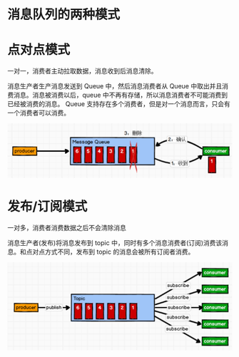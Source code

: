 # 消息队列的两种模式

# 点对点模式

一对一，消费者主动拉取数据，消息收到后消息清除。

消息生产者生产消息发送到 Queue 中，然后消息消费者从 Queue 中取出并且消费消息。消息被消费以后，queue 中不再有存储，所以消息消费者不可能消费到已经被消费的消息。 Queue 支持存在多个消费者，但是对一个消息而言，只会有一个消费者可以消费。

![img](./assets/image-20220321124517238.png)

# 发布/订阅模式

一对多，消费者消费数据之后不会清除消息

消息生产者(发布)将消息发布到 topic 中，同时有多个消息消费者(订阅)消费该消息。和点对点方式不同，发布到 topic 的消息会被所有订阅者消费。

![img](./assets/image-20220321124535909.png)



